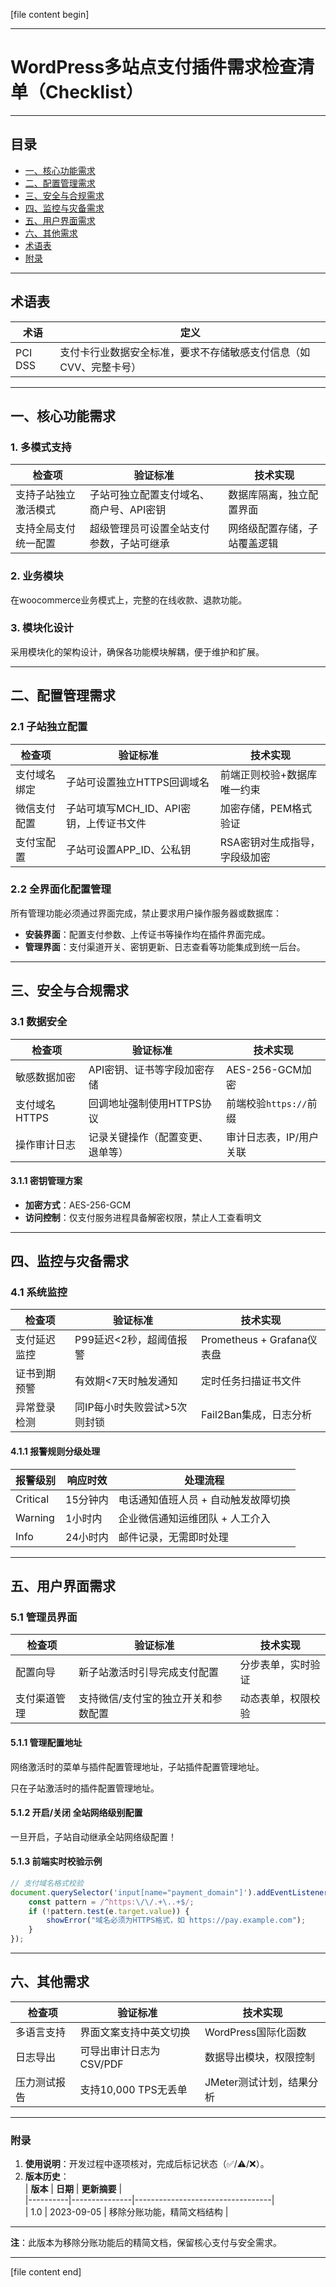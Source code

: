 [file name]: DS_V2_No_Split.md  
[file content begin]  

---

# WordPress多站点支付插件需求检查清单（Checklist）  

---

## **目录**  
- [一、核心功能需求](#一核心功能需求)  
- [二、配置管理需求](#二配置管理需求)  
- [三、安全与合规需求](#三安全与合规需求)  
- [四、监控与灾备需求](#四监控与灾备需求)  
- [五、用户界面需求](#五用户界面需求)  
- [六、其他需求](#六其他需求)  
- [术语表](#术语表)  
- [附录](#附录)  

---

## **术语表**  
| **术语**         | **定义**                                                                 |
|------------------|-------------------------------------------------------------------------|
| PCI DSS          | 支付卡行业数据安全标准，要求不存储敏感支付信息（如CVV、完整卡号）          |

---

## **一、核心功能需求**  

### **1. 多模式支持**  
| **检查项**               | **验证标准**                               | **技术实现**                     |
|--------------------------|-------------------------------------------|---------------------------------|
| 支持子站独立激活模式     | 子站可独立配置支付域名、商户号、API密钥     | 数据库隔离，独立配置界面          |
| 支持全局支付统一配置     | 超级管理员可设置全站支付参数，子站可继承    | 网络级配置存储，子站覆盖逻辑       |


### **2. 业务模块** 

在woocommerce业务模式上，完整的在线收款、退款功能。

### **3. 模块化设计**  
采用模块化的架构设计，确保各功能模块解耦，便于维护和扩展。

---

## **二、配置管理需求**  

### **2.1 子站独立配置**  
| **检查项**               | **验证标准**                               | **技术实现**                     |
|--------------------------|-------------------------------------------|---------------------------------|
| 支付域名绑定             | 子站可设置独立HTTPS回调域名                | 前端正则校验+数据库唯一约束       |
| 微信支付配置             | 子站可填写MCH_ID、API密钥，上传证书文件     | 加密存储，PEM格式验证             |
| 支付宝配置               | 子站可设置APP_ID、公私钥                    | RSA密钥对生成指导，字段级加密     |

### **2.2 全界面化配置管理**  
所有管理功能必须通过界面完成，禁止要求用户操作服务器或数据库：  
- **安装界面**：配置支付参数、上传证书等操作均在插件界面完成。  
- **管理界面**：支付渠道开关、密钥更新、日志查看等功能集成到统一后台。  

---

## **三、安全与合规需求**  

### **3.1 数据安全**  
| **检查项**               | **验证标准**                               | **技术实现**                     |
|--------------------------|-------------------------------------------|---------------------------------|
| 敏感数据加密             | API密钥、证书等字段加密存储                | AES-256-GCM加密                 |
| 支付域名HTTPS            | 回调地址强制使用HTTPS协议                  | 前端校验`https://`前缀           |
| 操作审计日志             | 记录关键操作（配置变更、退单等）            | 审计日志表，IP/用户关联           |

#### **3.1.1 密钥管理方案**  
- **加密方式**：AES-256-GCM  
- **访问控制**：仅支付服务进程具备解密权限，禁止人工查看明文  

---

## **四、监控与灾备需求**  

### **4.1 系统监控**  
| **检查项**               | **验证标准**                               | **技术实现**                     |
|--------------------------|-------------------------------------------|---------------------------------|
| 支付延迟监控             | P99延迟<2秒，超阈值报警                    | Prometheus + Grafana仪表盘       |
| 证书到期预警             | 有效期<7天时触发通知                       | 定时任务扫描证书文件              |
| 异常登录检测             | 同IP每小时失败尝试>5次则封锁               | Fail2Ban集成，日志分析            |

#### **4.1.1 报警规则分级处理**  
| **报警级别** | **响应时效** | **处理流程**                          |
|--------------|--------------|-------------------------------------|
| Critical     | 15分钟内      | 电话通知值班人员 + 自动触发故障切换   |
| Warning      | 1小时内       | 企业微信通知运维团队 + 人工介入       |
| Info         | 24小时内      | 邮件记录，无需即时处理               |

---

## **五、用户界面需求**  

### **5.1 管理员界面**  
| **检查项**               | **验证标准**                               | **技术实现**                     |
|--------------------------|-------------------------------------------|---------------------------------|
| 配置向导                 | 新子站激活时引导完成支付配置                | 分步表单，实时验证                |
| 支付渠道管理             | 支持微信/支付宝的独立开关和参数配置          | 动态表单，权限校验                |

#### **5.1.1 管理配置地址**  

网络激活时的菜单与插件配置管理地址，子站插件配置管理地址。

只在子站激活时的插件配置管理地址。

#### **5.1.2 开启/关闭 全站网络级别配置**  

一旦开启，子站自动继承全站网络级配置！

#### **5.1.3 前端实时校验示例**  
```javascript
// 支付域名格式校验
document.querySelector('input[name="payment_domain"]').addEventListener('blur', function(e) {
    const pattern = /^https:\/\/.+\..+$/;
    if (!pattern.test(e.target.value)) {
        showError("域名必须为HTTPS格式，如 https://pay.example.com");
    }
});
```

---

## **六、其他需求**  

| **检查项**               | **验证标准**                               | **技术实现**                     |
|--------------------------|-------------------------------------------|---------------------------------|
| 多语言支持               | 界面文案支持中英文切换                      | WordPress国际化函数             |
| 日志导出                 | 可导出审计日志为CSV/PDF                     | 数据导出模块，权限控制            |
| 压力测试报告             | 支持10,000 TPS无丢单                        | JMeter测试计划，结果分析          |

---

### **附录**  
1. **使用说明**：开发过程中逐项核对，完成后标记状态（✅/⚠️/❌）。  
2. **版本历史**：  
   | **版本** | **日期**       | **更新摘要**                      |  
   |----------|---------------|----------------------------------|  
   | 1.0      | 2023-09-05    | 移除分账功能，精简文档结构          |  

---

**注**：此版本为移除分账功能后的精简文档，保留核心支付与安全需求。  

---  
[file content end]
